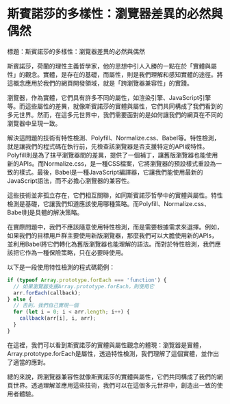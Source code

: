 # 斯賓諾莎的多樣性：瀏覽器差異的必然與偶然

標題：斯賓諾莎的多樣性：瀏覽器差異的必然與偶然

斯賓諾莎，荷蘭的理性主義哲學家，他的思想中引人入勝的一點在於「實體與屬性」的觀念。實體，是存在的基礎，而屬性，則是我們理解和感知實體的途徑。將這概念應用於我們的網頁開發領域，就是「跨瀏覽器兼容性」的實踐。

瀏覽器，作為實體，它們具有許多不同的屬性，如渲染引擎、JavaScript引擎等。而這些屬性的差異，就像斯賓諾莎的實體與屬性，它們共同構成了我們看到的多元世界。然而，在這多元世界中，我們需要面對的是如何讓我們的網頁在不同的瀏覽器中呈現一致。

解決這問題的技術有特性檢測、Polyfill、Normalize.css、Babel等。特性檢測，就是讓我們的程式碼在執行前，先檢查該瀏覽器是否支援特定的API或特性。Polyfill則是為了抹平瀏覽器間的差異，提供了一個補丁，讓舊版瀏覽器也能使用新的APIs。而Normalize.css，是一種CSS檔案，它將瀏覽器的預設樣式重設為一致的樣式。最後，Babel是一種JavaScript編譯器，它讓我們能使用最新的JavaScript語法，而不必擔心瀏覽器的兼容性。

這些技術並非孤立存在，它們相互關聯，如同斯賓諾莎哲學中的實體與屬性。特性檢測是基礎，它讓我們知道應該使用哪種策略。而Polyfill、Normalize.css、Babel則是具體的解決策略。

在實際問題中，我們不應該隨意使用特性檢測，而是需要根據需求來選擇。例如，如果我們的目標用戶群主要使用新版瀏覽器，那麼我們可以大膽使用新的APIs，並利用Babel將它們轉化為舊版瀏覽器也能理解的語法。而對於特性檢測，我們應該把它作為一種保險策略，只在必要時使用。

以下是一段使用特性檢測的程式碼範例：

```javascript
if (typeof Array.prototype.forEach === 'function') {
  // 如果瀏覽器支援Array.prototype.forEach，則使用它
  arr.forEach(callback);
} else {
  // 否則，我們自己實現一個
  for (let i = 0; i < arr.length; i++) {
    callback(arr[i], i, arr);
  }
}
```

在這裡，我們可以看到斯賓諾莎的實體與屬性觀念的體現：瀏覽器是實體，Array.prototype.forEach是屬性，透過特性檢測，我們理解了這個實體，並作出了適當的應對。

總的來說，跨瀏覽器兼容性就像斯賓諾莎的實體與屬性，它們共同構成了我們的網頁世界。透過理解並應用這些技術，我們可以在這個多元世界中，創造出一致的使用者體驗。